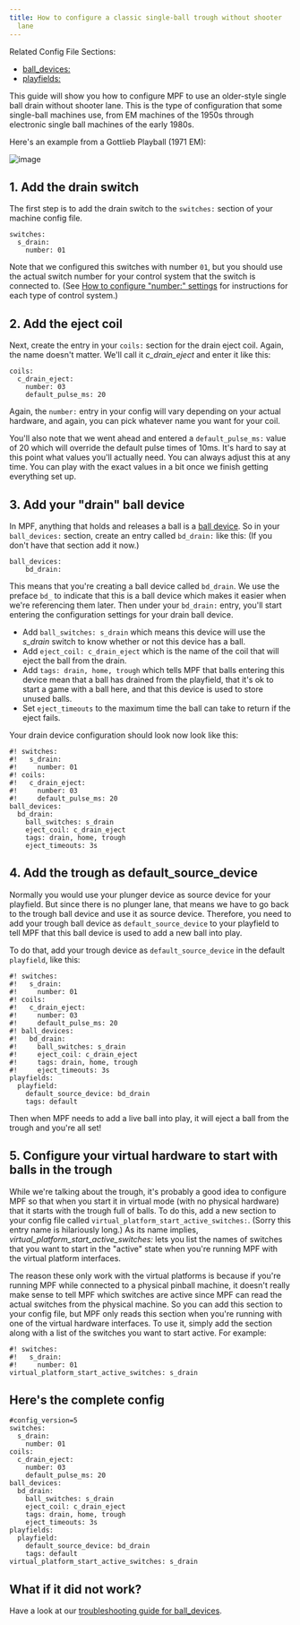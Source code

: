 ```yaml
---
title: How to configure a classic single-ball trough without shooter
  lane
---
```


Related Config File Sections:

* [ball_devices:](../../config/ball_devices.md)
* [playfields:](../../config/playfields.md)

This guide will show you how to configure MPF to use an older-style
single ball drain without shooter lane. This is the type of
configuration that some single-ball machines use, from EM machines of
the 1950s through electronic single ball machines of the early 1980s.

Here's an example from a Gottlieb Playball (1971 EM):

![image](../images/classic_single_ball_trough_without_shooter_lane_photo.png)

## 1. Add the drain switch

The first step is to add the drain switch to the `switches:` section of
your machine config file.

``` mpf-config
switches:
  s_drain:
    number: 01
```

Note that we configured this switches with number `01`, but you should
use the actual switch number for your control system that the switch is
connected to. (See [How to configure "number:" settings](../../hardware/numbers.md) for
instructions for each type of control system.)

## 2. Add the eject coil

Next, create the entry in your `coils:` section for the drain eject
coil. Again, the name doesn't matter. We'll call it *c_drain_eject*
and enter it like this:

``` mpf-config
coils:
  c_drain_eject:
    number: 03
    default_pulse_ms: 20
```

Again, the `number:` entry in your config will vary depending on your
actual hardware, and again, you can pick whatever name you want for your
coil.

You'll also note that we went ahead and entered a `default_pulse_ms:`
value of 20 which will override the default pulse times of 10ms. It's
hard to say at this point what values you'll actually need. You can
always adjust this at any time. You can play with the exact values in a
bit once we finish getting everything set up.

## 3. Add your "drain" ball device

In MPF, anything that holds and releases a ball is a
[ball device](../ball_devices/index.md).
So in your `ball_devices:` section, create an entry called `bd_drain:`
like this: (If you don't have that section add it now.)

    ball_devices:
        bd_drain:

This means that you're creating a ball device called `bd_drain`. We use
the preface `bd_` to indicate that this is a ball device which makes it
easier when we're referencing them later. Then under your `bd_drain:`
entry, you'll start entering the configuration settings for your drain
ball device.

* Add `ball_switches: s_drain` which means this device will use the
    *s_drain* switch to know whether or not this device has a ball.
* Add `eject_coil: c_drain_eject` which is the name of the coil that
    will eject the ball from the drain.
* Add `tags: drain, home, trough` which tells MPF that balls entering
    this device mean that a ball has drained from the playfield, that
    it's ok to start a game with a ball here, and that this device is
    used to store unused balls.
* Set `eject_timeouts` to the maximum time the ball can take to return
    if the eject fails.

Your drain device configuration should look now look like this:

``` mpf-config
#! switches:
#!   s_drain:
#!     number: 01
#! coils:
#!   c_drain_eject:
#!     number: 03
#!     default_pulse_ms: 20
ball_devices:
  bd_drain:
    ball_switches: s_drain
    eject_coil: c_drain_eject
    tags: drain, home, trough
    eject_timeouts: 3s
```

## 4. Add the trough as default_source_device

Normally you would use your plunger device as source device for your
playfield. But since there is no plunger lane, that means we have to go
back to the trough ball device and use it as source device. Therefore,
you need to add your trough ball device as `default_source_device` to
your playfield to tell MPF that this ball device is used to add a new
ball into play.

To do that, add your trough device as `default_source_device` in the
default `playfield`, like this:

``` mpf-config
#! switches:
#!   s_drain:
#!     number: 01
#! coils:
#!   c_drain_eject:
#!     number: 03
#!     default_pulse_ms: 20
#! ball_devices:
#!   bd_drain:
#!     ball_switches: s_drain
#!     eject_coil: c_drain_eject
#!     tags: drain, home, trough
#!     eject_timeouts: 3s
playfields:
  playfield:
    default_source_device: bd_drain
    tags: default
```

Then when MPF needs to add a live ball into play, it will eject a ball
from the trough and you're all set!

## 5. Configure your virtual hardware to start with balls in the trough

While we're talking about the trough, it's probably a good idea to
configure MPF so that when you start it in virtual mode (with no
physical hardware) that it starts with the trough full of balls. To do
this, add a new section to your config file called
`virtual_platform_start_active_switches:`. (Sorry this entry name is
hilariously long.) As its name implies,
*virtual_platform_start_active_switches:* lets you list the names of
switches that you want to start in the "active" state when you're
running MPF with the virtual platform interfaces.

The reason these only work with the virtual platforms is because if
you're running MPF while connected to a physical pinball machine, it
doesn't really make sense to tell MPF which switches are active since
MPF can read the actual switches from the physical machine. So you can
add this section to your config file, but MPF only reads this section
when you're running with one of the virtual hardware interfaces. To use
it, simply add the section along with a list of the switches you want to
start active. For example:

``` mpf-config
#! switches:
#!   s_drain:
#!     number: 01
virtual_platform_start_active_switches: s_drain
```

## Here's the complete config

``` mpf-config
#config_version=5
switches:
  s_drain:
    number: 01
coils:
  c_drain_eject:
    number: 03
    default_pulse_ms: 20
ball_devices:
  bd_drain:
    ball_switches: s_drain
    eject_coil: c_drain_eject
    tags: drain, home, trough
    eject_timeouts: 3s
playfields:
  playfield:
    default_source_device: bd_drain
    tags: default
virtual_platform_start_active_switches: s_drain
```

## What if it did not work?

Have a look at our
[troubleshooting guide for ball_devices](../ball_devices/troubleshooting.md).
